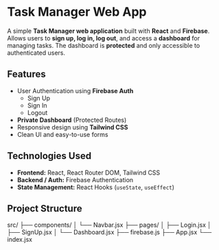 # Task Manager Web App

A simple **Task Manager web application** built with **React** and **Firebase**.  
Allows users to **sign up, log in, log out**, and access a **dashboard** for managing tasks. The dashboard is **protected** and only accessible to authenticated users.

## Features

- User Authentication using **Firebase Auth**
  - Sign Up
  - Sign In
  - Logout
- **Private Dashboard** (Protected Routes)
- Responsive design using **Tailwind CSS**
- Clean UI and easy-to-use forms

## Technologies Used

- **Frontend:** React, React Router DOM, Tailwind CSS
- **Backend / Auth:** Firebase Authentication
- **State Management:** React Hooks (`useState`, `useEffect`)

## Project Structure

src/
├── components/
│ └── Navbar.jsx
├── pages/
│ ├── Login.jsx
│ ├── SignUp.jsx
│ └── Dashboard.jsx
├── firebase.js
├── App.jsx
└── index.jsx
